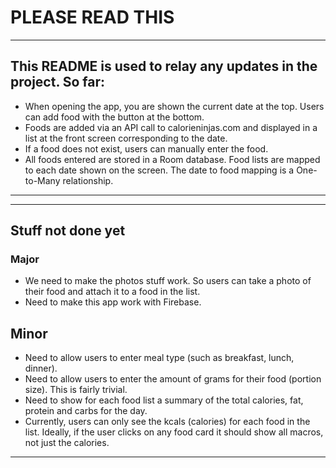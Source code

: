 # PLEASE READ THIS

***
## This README is used to relay any updates in the project. So far:

- When opening the app, you are shown the current date at the top. Users can add food with the button at the bottom.
- Foods are added via an API call to calorieninjas.com and displayed in a list at the front screen corresponding to the date.
- If a food does not exist, users can manually enter the food.
- All foods entered are stored in a Room database. Food lists are mapped to each date shown on the screen.
  The date to food mapping is a One-to-Many relationship.
***

***
## Stuff not done yet

### Major

- We need to make the photos stuff work. So users can take a photo of their food and attach it to a food in the list.
- Need to make this app work with Firebase.

## Minor
- Need to allow users to enter meal type (such as breakfast, lunch, dinner).
- Need to allow users to enter the amount of grams for their food (portion size). This is fairly trivial.
- Need to show for each food list a summary of the total calories, fat, protein and carbs for the day.
- Currently, users can only see the kcals (calories) for each food in the list. Ideally, if the user clicks on any food
  card it should show all macros, not just the calories.
***
